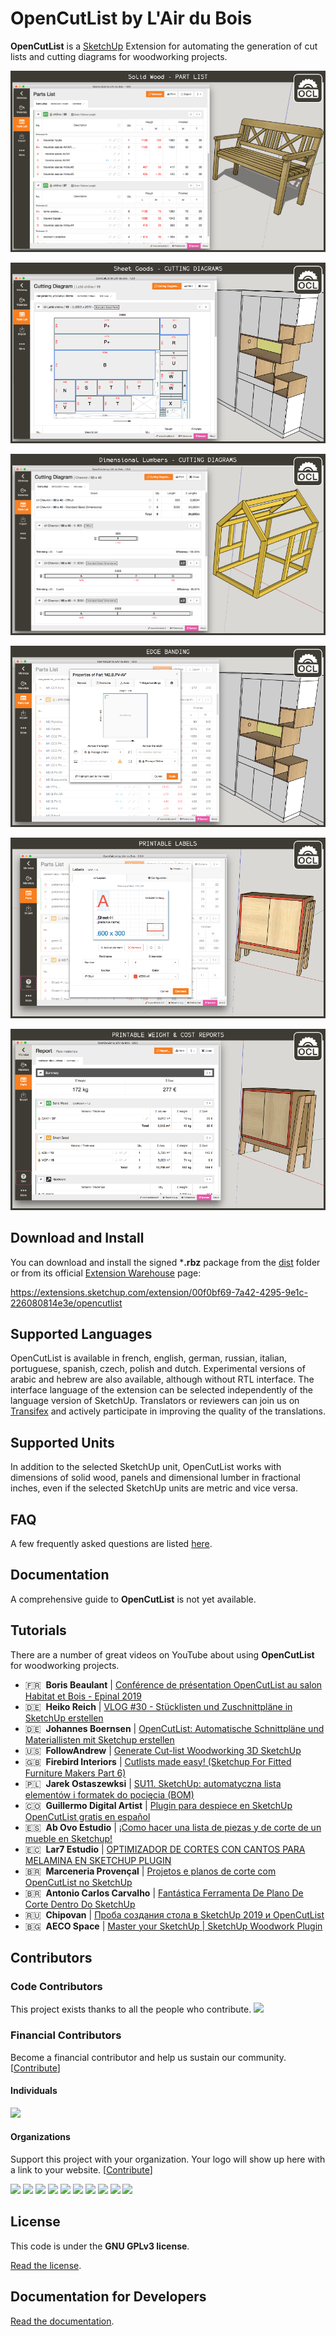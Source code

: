 # OpenCutList by L'Air du Bois

**OpenCutList** is a [SketchUp](http://www.sketchup.com) Extension for automating the generation of cut lists and cutting diagrams for woodworking projects.

![OpenCutList](docs/img/capture-solid-wood-part-list.png)

![OpenCutList](docs/img/capture-sheet-goods-cutting-diagrams.png)

![OpenCutList](docs/img/capture-dimensional-lumbers-cutting-diagrams.png)

![OpenCutList](docs/img/capture-edge-banding.png)

![OpenCutList](docs/img/capture-labels.png)

![OpenCutList](docs/img/capture-reports.png)

## Download and Install

You can download and install the signed ***.rbz** package from the [dist](dist) folder or from its official [Extension Warehouse](https://extensions.sketchup.com/en) page:

https://extensions.sketchup.com/extension/00f0bf69-7a42-4295-9e1c-226080814e3e/opencutlist

## Supported Languages

OpenCutList is available in french, english, german, russian, italian, portuguese, spanish, czech, polish and dutch. Experimental versions of arabic and hebrew are also available, although without RTL interface. The interface language of the extension can be selected independently of the language version of SketchUp. Translators or reviewers can join us on [Transifex](https://www.transifex.com/opencutlist/opencutlist/) and actively participate in improving the quality of the translations.

## Supported Units

In addition to the selected SketchUp unit, OpenCutList works with dimensions of solid wood, panels and dimensional lumber in fractional inches, even if the selected SketchUp units are metric and vice versa.

## FAQ

A few frequently asked questions are listed [here](docs/02-faq.md).

## Documentation

A comprehensive guide to **OpenCutList** is not yet available.

## Tutorials

There are a number of great videos on YouTube about using **OpenCutList** for woodworking projects.

- 🇫🇷&nbsp;&nbsp;**Boris Beaulant** | [Conférence de présentation OpenCutList au salon Habitat et Bois - Epinal 2019](https://www.youtube.com/watch?v=gW0FrYRItoc)
- 🇩🇪&nbsp;&nbsp;**Heiko Reich** | [VLOG \#30 - Stücklisten und Zuschnittpläne in SketchUp erstellen](https://www.youtube.com/watch?v=dLoiFJI9LGQ)
- 🇩🇪&nbsp;&nbsp;**Johannes Boernsen** | [OpenCutList: Automatische Schnittpläne und Materiallisten mit Sketchup erstellen](https://www.youtube.com/watch?v=55jhInrVzJU)
- 🇺🇸&nbsp;&nbsp;**FollowAndrew** | [Generate Cut-list Woodworking 3D SketchUp](https://www.youtube.com/watch?v=yrex6zLv66I)
- 🇬🇧&nbsp;&nbsp;**Firebird Interiors** | [Cutlists made easy! (Sketchup For Fitted Furniture Makers Part 6)](https://www.youtube.com/watch?v=wswN3mEtsCI)
- 🇵🇱&nbsp;&nbsp;**Jarek Ostaszewksi** | [SU11. SketchUp: automatyczna lista elementów i formatek do pocięcia (BOM)](https://www.youtube.com/watch?v=VpPKP2xRbB4)
- 🇨🇴&nbsp;&nbsp;**Guillermo Digital Artist** | [Plugin para despiece en SketchUp OpenCutList gratis en español](https://www.youtube.com/watch?v=CLakxzqhbSo)
- 🇪🇸&nbsp;&nbsp;**Ab Ovo Estudio** | [¡Como hacer una lista de piezas y de corte de un mueble en Sketchup!](https://www.youtube.com/watch?v=bTy0m1buLCo)
- 🇪🇨&nbsp;&nbsp;**Lar7 Estudio** | [OPTIMIZADOR DE CORTES CON CANTOS PARA MELAMINA EN SKETCHUP PLUGIN](https://www.youtube.com/watch?v=0TB7NLR-uJk)
- 🇧🇷&nbsp;&nbsp;**Marceneria Provençal** | [Projetos e planos de corte com OpenCutList no SketchUp](https://www.youtube.com/watch?v=4eUKo0Shp4g)
- 🇧🇷&nbsp;&nbsp;**Antonio Carlos Carvalho** | [Fantástica Ferramenta De Plano De Corte Dentro Do SketchUp](https://www.youtube.com/watch?v=G6NmKdUjuns)
- 🇷🇺&nbsp;&nbsp;**Chipovan** | [Проба создания стола в SketchUp 2019 и OpenCutList](https://www.youtube.com/watch?v=_wPXOvkwYfs)
- 🇧🇬&nbsp;&nbsp;**AECO Space** | [Master your SketchUp | SketchUp Woodwork Plugin](https://www.youtube.com/watch?v=dt3CcXmRqy0)

## Contributors

### Code Contributors

This project exists thanks to all the people who contribute.
<a href="https://github.com/lairdubois/lairdubois-opencutlist-sketchup-extension/graphs/contributors"><img src="https://opencollective.com/lairdubois-opencutlist-sketchup-extension/contributors.svg?width=890&button=false" /></a>

### Financial Contributors

Become a financial contributor and help us sustain our community. [[Contribute](https://opencollective.com/lairdubois-opencutlist-sketchup-extension/contribute)]

#### Individuals

<a href="https://opencollective.com/lairdubois-opencutlist-sketchup-extension"><img src="https://opencollective.com/lairdubois-opencutlist-sketchup-extension/individuals.svg?width=890"></a>

#### Organizations

Support this project with your organization. Your logo will show up here with a link to your website. [[Contribute](https://opencollective.com/lairdubois-opencutlist-sketchup-extension/contribute)]

<a href="https://opencollective.com/lairdubois-opencutlist-sketchup-extension/organization/0/website"><img src="https://opencollective.com/lairdubois-opencutlist-sketchup-extension/organization/0/avatar.svg"></a>
<a href="https://opencollective.com/lairdubois-opencutlist-sketchup-extension/organization/1/website"><img src="https://opencollective.com/lairdubois-opencutlist-sketchup-extension/organization/1/avatar.svg"></a>
<a href="https://opencollective.com/lairdubois-opencutlist-sketchup-extension/organization/2/website"><img src="https://opencollective.com/lairdubois-opencutlist-sketchup-extension/organization/2/avatar.svg"></a>
<a href="https://opencollective.com/lairdubois-opencutlist-sketchup-extension/organization/3/website"><img src="https://opencollective.com/lairdubois-opencutlist-sketchup-extension/organization/3/avatar.svg"></a>
<a href="https://opencollective.com/lairdubois-opencutlist-sketchup-extension/organization/4/website"><img src="https://opencollective.com/lairdubois-opencutlist-sketchup-extension/organization/4/avatar.svg"></a>
<a href="https://opencollective.com/lairdubois-opencutlist-sketchup-extension/organization/5/website"><img src="https://opencollective.com/lairdubois-opencutlist-sketchup-extension/organization/5/avatar.svg"></a>
<a href="https://opencollective.com/lairdubois-opencutlist-sketchup-extension/organization/6/website"><img src="https://opencollective.com/lairdubois-opencutlist-sketchup-extension/organization/6/avatar.svg"></a>
<a href="https://opencollective.com/lairdubois-opencutlist-sketchup-extension/organization/7/website"><img src="https://opencollective.com/lairdubois-opencutlist-sketchup-extension/organization/7/avatar.svg"></a>
<a href="https://opencollective.com/lairdubois-opencutlist-sketchup-extension/organization/8/website"><img src="https://opencollective.com/lairdubois-opencutlist-sketchup-extension/organization/8/avatar.svg"></a>
<a href="https://opencollective.com/lairdubois-opencutlist-sketchup-extension/organization/9/website"><img src="https://opencollective.com/lairdubois-opencutlist-sketchup-extension/organization/9/avatar.svg"></a>

## License

This code is under the **GNU GPLv3 license**.

[Read the license](LICENSE).

## Documentation for Developers

[Read the documentation](docs/00-index.md).

